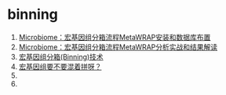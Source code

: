 # binning

1. [Microbiome：宏基因组分箱流程MetaWRAP安装和数据库布置](https://mp.weixin.qq.com/s/WrbKYybTCKab3AUcSzUWqg)
1. [Microbiome：宏基因组分箱流程MetaWRAP分析实战和结果解读](http://blog.sciencenet.cn/blog-3334560-1141270.html)
1. [宏基因组分箱(Binning)技术](https://www.jianshu.com/p/66ab14988a74)
1. [宏基因组要不要混着拼呀？](https://shenmengyuan.github.io/2017/11/22/The-different-way-of-metagenome-assembly/)
1. []()
1. []()

